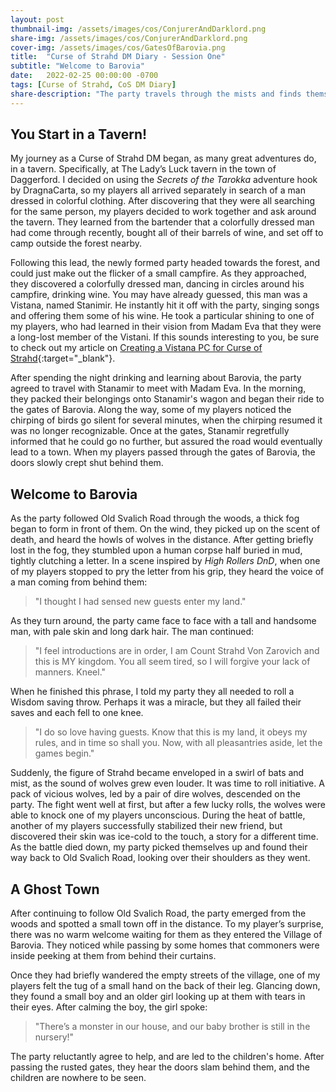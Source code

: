 ```yaml
---
layout: post
thumbnail-img: /assets/images/cos/ConjurerAndDarklord.png
share-img: /assets/images/cos/ConjurerAndDarklord.png
cover-img: /assets/images/cos/GatesOfBarovia.png
title:  "Curse of Strahd DM Diary - Session One"
subtitle: "Welcome to Barovia"
date:   2022-02-25 00:00:00 -0700
tags: [Curse of Strahd, CoS DM Diary]
share-description: "The party travels through the mists and finds themselves in the strange land of Barovia."
---
```


## You Start in a Tavern!
My journey as a Curse of Strahd DM began, as many great adventures do, in a tavern. Specifically, at The Lady’s Luck tavern in the town of Daggerford. I decided on using the _Secrets of the Tarokka_ adventure hook by DragnaCarta, so my players all arrived separately in search of a man dressed in colorful clothing. After discovering that they were all searching for the same person, my players decided to work together and ask around the tavern. They learned from the bartender that a colorfully dressed man had come through recently, bought all of their barrels of wine, and set off to camp outside the forest nearby.

Following this lead, the newly formed party headed towards the forest, and could just make out the flicker of a small campfire. As they approached, they discovered a colorfully dressed man, dancing in circles around his campfire, drinking wine. You may have already guessed, this man was a Vistana, named Stanimir. He instantly hit it off with the party, singing songs and offering them some of his wine. He took a particular shining to one of my players, who had learned in their vision from Madam Eva that they were a long-lost member of the Vistani. If this sounds interesting to you, be sure to check out my article on [Creating a Vistana PC for Curse of Strahd](https://yetanothertyler.com/2022-02-21-creating-a-vistana-pc/){:target="_blank"}.

After spending the night drinking and learning about Barovia, the party agreed to travel with Stanamir to meet with Madam Eva. In the morning, they packed their belongings onto Stanamir's wagon and began their ride to the gates of Barovia. Along the way, some of my players noticed the chirping of birds go silent for several minutes, when the chirping resumed it was no longer recognizable. Once at the gates, Stanamir regretfully informed that he could go no further, but assured the road would eventually lead to a town. When my players passed through the gates of Barovia, the doors slowly crept shut behind them.

## Welcome to Barovia
As the party followed Old Svalich Road through the woods, a thick fog began to form in front of them. On the wind, they picked up on the scent of death, and heard the howls of wolves in the distance. After getting briefly lost in the fog, they stumbled upon a human corpse half buried in mud, tightly clutching a letter. In a scene inspired by _High Rollers DnD_, when one of my players stopped to pry the letter from his grip, they heard the voice of a man coming from behind them:

> "I thought I had sensed new guests enter my land."

As they turn around, the party came face to face with a tall and handsome man, with pale skin and long dark hair. The man continued:

> "I feel introductions are in order, I am Count Strahd Von Zarovich and this is MY kingdom. You all seem tired, so I will forgive your lack of manners. Kneel."

When he finished this phrase, I told my party they all needed to roll a Wisdom saving throw. Perhaps it was a miracle, but they all failed their saves and each fell to one knee.

> "I do so love having guests. Know that this is my land, it obeys my rules, and in time so shall you. Now, with all pleasantries aside, let the games begin."

Suddenly, the figure of Strahd became enveloped in a swirl of bats and mist, as the sound of wolves grew even louder. It was time to roll initiative. A pack of vicious wolves, led by a pair of dire wolves, descended on the party. The fight went well at first, but after a few lucky rolls, the wolves were able to knock one of my players unconscious. During the heat of battle, another of my players successfully stabilized their new friend, but discovered their skin was ice-cold to the touch, a story for a different time. As the battle died down, my party picked themselves up and found their way back to Old Svalich Road, looking over their shoulders as they went.

## A Ghost Town
After continuing to follow Old Svalich Road, the party emerged from the woods and spotted a small town off in the distance. To my player’s surprise, there was no warm welcome waiting for them as they entered the Village of Barovia. They noticed while passing by some homes that commoners were inside peeking at them from behind their curtains.

Once they had briefly wandered the empty streets of the village, one of my players felt the tug of a small hand on the back of their leg. Glancing down, they found a small boy and an older girl looking up at them with tears in their eyes. After calming the boy, the girl spoke:

> "There’s a monster in our house, and our baby brother is still in the nursery!"

The party reluctantly agree to help, and are led to the children's home. After passing the rusted gates, they hear the doors slam behind them, and the children are nowhere to be seen.
